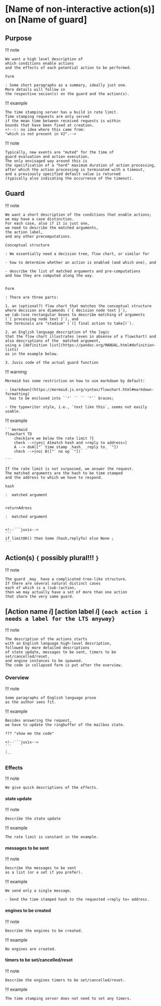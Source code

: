 # [Name of non-interactive action(s)] on [Name of guard]

## Purpose

!!! note

	We want a high level description of
	which conditions enable actions
	and the effects of each potential action to be performed.

	Form

	: Some short paragraphs as a summary, ideally just one.
	More details will follow in
	the respective secion(s) on the guard and the action(s).

!!! example

	The time stamping server has a build in rate limit.
	Time stamping requests are only served
	if the mean time between received requests is within
	bounds that have been fixed at creation.
	<!--ᚦ: no idea where this came from:
	"which is not present in V2".-->

!!! note

	Typically, new events are "muted" for the time of
	guard evaluation and action execution.
	The only envisaged way around this is
	the specification of a "hard" maximum duration of action processing,
	after which the action processing is terminated with a timeout,
	and a previously specified default value is returned
	(typically also indicating the occurrence of the timeout).

## Guard

!!! note

	We want a short description of the conditions that enable actions;
	we may have a case distinction.
	For each case, also if it is just one,
	we need to describe the matched arguments,
	the action label,
	and any other precomputations.

	Conceptual structure

	: We essentially need a decision tree, flow chart, or similar for

	- how to determine whether an action is enabled (and which one), and

	- describe the list of matched arguments and pre-computations
	and how they are computed along the way.


	Form

	: There are three parts:

	1. an (optional?) flow chart that matches the conceptual structure
	where decision are diamonds (`{ decision node text }`),
	we (ab-)use rectangular boxes to describe matching of arguments
	(`[ processing node text ]`), and
	the terminals are "stadium" (`([ final action to take])`).

	2. an English language description of the logic
	that the flow chart illustrates (even in absense of a flowchart) and
	also descriptions of the  matched argument,
	using a [definition list](https://pandoc.org/MANUAL.html#definition-lists)
	as in the example below.

	3. Juvix code of the actual guard function

!!! warning

	Mermaid has some restriction on how to use markdown by default:

    - [markdown](https://mermaid.js.org/syntax/flowchart.html#markdown-formatting)
	  has to be enclosed into ``"` ‌`` ``‌ `"`` braces;

	- the typewriter style, i.e., `text like this`, seems not easily usable.

<!--ᚦ: [let's keep this one/three lines of Chris's here, just in case]
Guards can provide information (similar to pattern-matching) which can then be used in the action. Each guard should come with a specified type `LocalData -> Maybe<T>` where `T` is the data that the guard will bind (pattern-match) out of the local data if (and only if) it matches.
-->

!!! example

	```mermaid
	flowchart TD
		check{are we below the rate limit ?}
		check -->|yes| A[match hash and »reply to address«]
	    A --> doA(["` time stamp _hash_ _reply to_ `"])
		check -->|no| B(["` no op `"])

	```

	If the rate limit is not surpassed, we answer the request.
	The matched arguments are the hash to be time stamped
	and the address to which we have to respond.

	hash

	:  matched argument


	returnAdress

	:  matched argument


	<!--```juvix-->
    ```
	if limitOK() then Some (hash,replyTo) else None ;
	```

## Action(s) `{` possibly plural!!! `}`

!!! note

	The guard _may_ have a complicated tree-like structure.
	If there are several natural distinct cases
	each of which is a (sub-)action,
	then we may actually have a set of more than one action
	that share the very same guard.


 <!--!!! example
¶
	There is always the `no op` opeartion as default,
	which just drops the message.
-->

## [Action name $i$] [action label $i$] `{each action i needs a label for the LTS anyway}`

!!! note

	The description of the actions starts
	with an English language high-level description,
	followed by more detailed descriptions
	of state update, messages to be sent, timers to be set/cancelled/reset,
	and engine instances to be spawned.
	The code in collapsed form is put after the overview.

### Overview

!!! note

	Some paragraphs of English language prose
	as the author sees fit.

!!! example

	Besides answering the request,
	we have to update the ringbuffer of the mailbox state.

    ??? "show me the code"

	<!--```juvix-->
    ```
	;
	```

<!-- ᚦdon't think we need this any more
!!! todo

	simple juvix code example of client server
-->


### Effects

!!! note

	We give quick descriptions of the effects.

#### state update

!!! note

	Describe the state update

!!! example

	The rate limit is constant in the example.

#### messages to be sent

!!! note

	Describe the messages to be sent
	as a list (or a set if you prefer).

!!! example

	We send only a single message.

	- Send the time stamped hash to the requested »reply to« address.

#### engines to be created

!!! note

	Describe the engines to be created.

!!! example

	No engines are created.

#### timers to be set/cancelled/reset

!!! note

	Describe the engines timers to be set/cancelled/reset.

!!! example

	The time stamping server does not need to set any timers.

